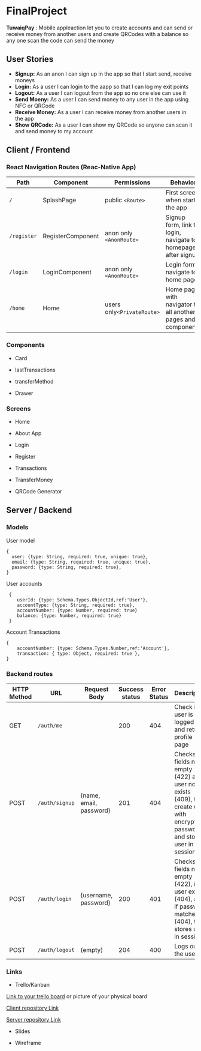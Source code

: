 # FinalProject
**TuwaiqPay** : Mobile appleaction let you to create accounts and can send or receive money from another users and create QRCodes with a balance so any one scan the code can send the money 
## User Stories

- **Signup:** As an anon I can sign up in the app so that I start send, receive moneys
- **Login:** As a user I can login to the aapp so that I can log my exit points
- **Logout:** As a user I can logout from the app so no one else can use it
- **Send Moeny:** As a user I can send money to any user in the app using NFC or QRCode
- **Receive Money:** As a user I can receive money from another users in the app
- **Show QRCode:** As a user I can show my QRCode so anyone can scan it and send money to my account

## Client / Frontend

### React Navigation Routes (Reac-Native App)

| Path | Component | Permissions | Behavior |
| --- | --- | --- | --- |
| `/` | SplashPage | public `<Route>` | First screen when start the app |
| `/register` | RegisterComponent | anon only `<AnonRoute>` | Signup form, link to login, navigate to homepage after signup |
| `/login` | LoginComponent | anon only `<AnonRoute>` | Login form navigate to home page |
| `/home` | Home | users only`<PrivateRoute>` | Home page with navigator to all another pages and components |

### Components

- Card
  
- lastTransactions
  
- transferMethod
  
- Drawer
  

### Screens

- Home
  
- About App
  
- Login
  
- Register
  
- Transactions
  
- TransferMoney
  
- QRCode Generator
  

## Server / Backend

### Models

User model

```
{
  user: {type: String, required: true, unique: true},
  email: {type: String, required: true, unique: true},
  password: {type: String, required: true},
}
```

User accounts

```
 {
    userId: {type: Schema.Types.ObjectId,ref:'User'},
    accountType: {type: String, required: true},
    accountNumber: {type: Number, required: true}
    balance: {type: Number, required: true}
 }
```

Account Transactions

```
{
    accountNumber: {type: Schema.Types.Number,ref:'Account'},
    transaction: { type: Object, required: true },
}
```

### Backend routes

| HTTP Method | URL | Request Body | Success status | Error Status | Description |
| --- | --- | --- | --- | --- | --- |
| GET | `/auth/me` |     | 200 | 404 | Check if user is logged in and return profile page |
| POST | `/auth/signup` | {name, email, password} | 201 | 404 | Checks if fields not empty (422) and user not exists (409), then create user with encrypted password, and store user in session |
| POST | `/auth/login` | {username, password} | 200 | 401 | Checks if fields not empty (422), if user exists (404), and if password matches (404), then stores user in session |
| POST | `/auth/logout` | (empty) | 204 | 400 | Logs out the user |

### Links

- Trello/Kanban

[Link to your trello board](https://trello.com/b/PBqtkUFX/curasan) or picture of your physical board

[Client repository Link](https://github.com/screeeen/project-client)

[Server repository Link](https://github.com/TheRealBasel/TuwaiqPay-Backend)

- Slides

- Wireframe
